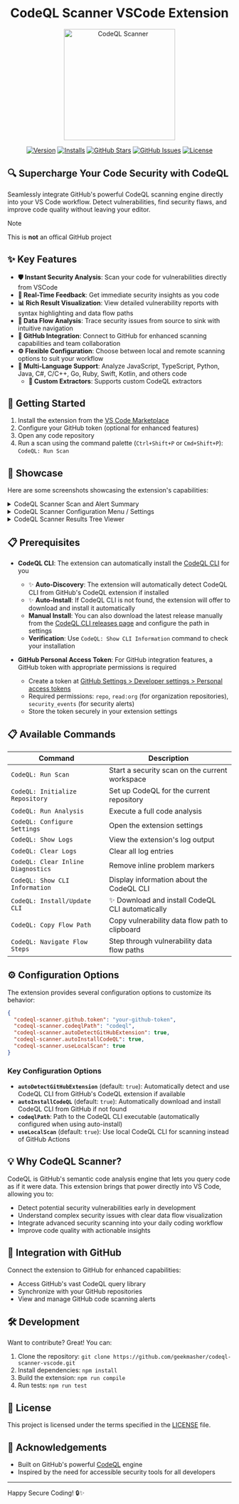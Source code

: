 <!-- markdownlint-disable -->
<div align="center">
<h1>CodeQL Scanner VSCode Extension</h1>

<img src="./src/assets/VS-marketplace-CodeQL-icon.png" width="250" title="CodeQL Scanner">

[![Version](https://img.shields.io/visual-studio-marketplace/v/GeekMasher.codeql-scanner-vscode?style=for-the-badge)](https://marketplace.visualstudio.com/items?itemName=GeekMasher.codeql-scanner-vscode)
[![Installs](https://img.shields.io/visual-studio-marketplace/i/GeekMasher.codeql-scanner-vscode?style=for-the-badge)](https://marketplace.visualstudio.com/items?itemName=GeekMasher.codeql-scanner-vscode)
[![GitHub Stars](https://img.shields.io/github/stars/GeekMasher/codeql-scanner-vscode?style=for-the-badge)][github]
[![GitHub Issues](https://img.shields.io/github/issues/GeekMasher/codeql-scanner-vscode?style=for-the-badge)][github-issues]
[![License](https://img.shields.io/github/license/GeekMasher/codeql-scanner-vscode?style=for-the-badge)][license]

</div>
<!-- markdownlint-restore -->

## 🔍 Supercharge Your Code Security with CodeQL

Seamlessly integrate GitHub's powerful CodeQL scanning engine directly into your VS Code workflow. Detect vulnerabilities, find security flaws, and improve code quality without leaving your editor.

> [!NOTE]
> This is **not** an offical GitHub project

## ✨ Key Features

- **🛡️ Instant Security Analysis**: Scan your code for vulnerabilities directly from VSCode
- **🔄 Real-Time Feedback**: Get immediate security insights as you code
- **📊 Rich Result Visualization**: View detailed vulnerability reports with syntax highlighting and data flow paths
- **🌊 Data Flow Analysis**: Trace security issues from source to sink with intuitive navigation
- **🔄 GitHub Integration**: Connect to GitHub for enhanced scanning capabilities and team collaboration
- **⚙️ Flexible Configuration**: Choose between local and remote scanning options to suit your workflow
- **🧰 Multi-Language Support**: Analyze JavaScript, TypeScript, Python, Java, C#, C/C++, Go, Ruby, Swift, Kotlin, and others code
  - **📜 Custom Extractors**: Supports custom CodeQL extractors

## 🚀 Getting Started

1. Install the extension from the [VS Code Marketplace](https://marketplace.visualstudio.com/items?itemName=GeekMasher.codeql-scanner-vscode)
2. Configure your GitHub token (optional for enhanced features)
3. Open any code repository
4. Run a scan using the command palette (`Ctrl+Shift+P` or `Cmd+Shift+P`): `CodeQL: Run Scan`

## 📸 Showcase

Here are some screenshots showcasing the extension's capabilities:

<!-- markdownlint-disable -->
<details>
<summary>CodeQL Scanner Scan and Alert Summary</summary>

<div align="center">
<img src="./assets/showcase-scan-summary.png" title="CodeQL Scanner Scan and Alert Summary">
</div>
</details>

<details>
<summary>CodeQL Scanner Configuration Menu / Settings</summary>

<div align="center">
<img src="./assets/showcase-configuration.png" title="CodeQL Scanner Configuration Menu">
</div>
</details>

<details>
<summary>CodeQL Scanner Results Tree Viewer</summary>

<div align="center">
<img src="./assets/showcase-results.png" title="CodeQL Scanner Results Tree Viewer">
</div>
</details>


## 📋 Prerequisites

- **CodeQL CLI**: The extension can automatically install the [CodeQL CLI](https://github.com/github/codeql-cli-binaries/releases) for you
  - ✨ **Auto-Discovery**: The extension will automatically detect CodeQL CLI from GitHub's CodeQL extension if installed
  - ✨ **Auto-Install**: If CodeQL CLI is not found, the extension will offer to download and install it automatically
  - **Manual Install**: You can also download the latest release manually from the [CodeQL CLI releases page](https://github.com/github/codeql-cli-binaries/releases) and configure the path in settings
  - **Verification**: Use `CodeQL: Show CLI Information` command to check your installation

- **GitHub Personal Access Token**: For GitHub integration features, a GitHub token with appropriate permissions is required
  - Create a token at [GitHub Settings > Developer settings > Personal access tokens](https://github.com/settings/tokens)
  - Required permissions: `repo`, `read:org` (for organization repositories), `security_events` (for security alerts)
  - Store the token securely in your extension settings

## 📋 Available Commands

| Command                            | Description                                    |
| ---------------------------------- | ---------------------------------------------- |
| `CodeQL: Run Scan`                 | Start a security scan on the current workspace |
| `CodeQL: Initialize Repository`    | Set up CodeQL for the current repository       |
| `CodeQL: Run Analysis`             | Execute a full code analysis                   |
| `CodeQL: Configure Settings`       | Open the extension settings                    |
| `CodeQL: Show Logs`                | View the extension's log output                |
| `CodeQL: Clear Logs`               | Clear all log entries                          |
| `CodeQL: Clear Inline Diagnostics` | Remove inline problem markers                  |
| `CodeQL: Show CLI Information`     | Display information about the CodeQL CLI       |
| `CodeQL: Install/Update CLI`       | ✨ Download and install CodeQL CLI automatically |
| `CodeQL: Copy Flow Path`           | Copy vulnerability data flow path to clipboard |
| `CodeQL: Navigate Flow Steps`      | Step through vulnerability data flow paths     |

## ⚙️ Configuration Options

The extension provides several configuration options to customize its behavior:

```json
{
  "codeql-scanner.github.token": "your-github-token",
  "codeql-scanner.codeqlPath": "codeql",
  "codeql-scanner.autoDetectGitHubExtension": true,
  "codeql-scanner.autoInstallCodeQL": true,
  "codeql-scanner.useLocalScan": true
}
```

### Key Configuration Options

- **`autoDetectGitHubExtension`** (default: `true`): Automatically detect and use CodeQL CLI from GitHub's CodeQL extension if available
- **`autoInstallCodeQL`** (default: `true`): Automatically download and install CodeQL CLI from GitHub if not found
- **`codeqlPath`**: Path to the CodeQL CLI executable (automatically configured when using auto-install)
- **`useLocalScan`** (default: `true`): Use local CodeQL CLI for scanning instead of GitHub Actions

## 💡 Why CodeQL Scanner?

CodeQL is GitHub's semantic code analysis engine that lets you query code as if it were data. This extension brings that power directly into VS Code, allowing you to:

- Detect potential security vulnerabilities early in development
- Understand complex security issues with clear data flow visualization
- Integrate advanced security scanning into your daily coding workflow
- Improve code quality with actionable insights

## 🔗 Integration with GitHub

Connect the extension to GitHub for enhanced capabilities:

- Access GitHub's vast CodeQL query library
- Synchronize with your GitHub repositories
- View and manage GitHub code scanning alerts

## 🛠️ Development

Want to contribute? Great! You can:

1. Clone the repository: `git clone https://github.com/geekmasher/codeql-scanner-vscode.git`
2. Install dependencies: `npm install`
3. Build the extension: `npm run compile`
4. Run tests: `npm run test`

## 📜 License

This project is licensed under the terms specified in the [LICENSE](LICENSE) file.

## 🙏 Acknowledgements

- Built on GitHub's powerful [CodeQL](https://github.com/github/codeql) engine
- Inspired by the need for accessible security tools for all developers

---

Happy Secure Coding! 🔒✨

<!-- Links -->

[github]: https://github.com/geekmasher/codeql-scanner-vscode
[github-issues]: https://github.com/geekmasher/codeql-scanner-vscode/issues
[license]: ./LICENSE
